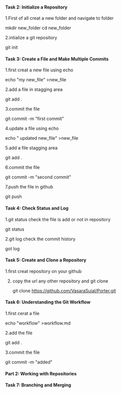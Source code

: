 #### Task 2: Initialize a Repository

1.First of all creat a new folder and navigate to folder

   mkdir new_folder
   cd new_folder

2.intialize a git repository

   git init

#### Task 3: Create a File and Make Multiple Commits

1.first creat a new file using echo

   echo "my new_file" >new_file

2.add a file in stagging area

   git add .

3.commit the file

   git commit -m "first commit"

4.update a file using echo

   echo " updated new_file" >new_file

5.add a file stagging area 

   git add .

6.commit the file

   git commit -m "second commit"

7.push the file in github

   git push


####  Task 4: Check Status and Log 

1.git status check the file is add or not in repository

   git status

2.git log check the commit history

   got log


#### Task 5: Create and Clone a Repository

1.first creat  repository on your github

2. copy the url any other repository and git clone 

   git clone https://github.com/VasaraSujal/Porter.git


#### Task 6: Understanding the Git Workflow

1.first cerat a file 

   echo "workflow" >workflow.md

2.add the file

   git add .

3.commit the file

   git commit -m "added"

   
   #### Part 2: Working with Repositories

#### Task 7: Branching and Merging